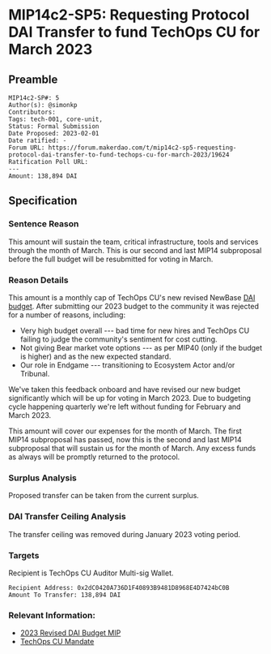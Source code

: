 # MIP14c2-SP5: Requesting Protocol DAI Transfer to fund TechOps CU for March 2023

## Preamble

```
MIP14c2-SP#: 5
Author(s): @simonkp
Contributors:
Tags: tech-001, core-unit,
Status: Formal Submission
Date Proposed: 2023-02-01
Date ratified: -
Forum URL: https://forum.makerdao.com/t/mip14c2-sp5-requesting-protocol-dai-transfer-to-fund-techops-cu-for-march-2023/19624
Ratification Poll URL: 
---
Amount: 138,894 DAI
```

## Specification 

### Sentence Reason

This amount will sustain the team, critical infrastructure, tools and services through the month of March. This is our second and last MIP14 subproposal before the full budget will be resubmitted for voting in March.
    
### Reason Details

This amount is a monthly cap of TechOps CU's new revised NewBase [DAI budget](https://forum.makerdao.com/t/mip40c3-spxx-techops-core-unit-dai-budget/19017). After submitting our 2023 budget to the community it was rejected for a number of reasons, including:

- Very high budget overall --- bad time for new hires and TechOps CU failing to judge the community's sentiment for cost cutting.
- Not giving Bear market vote options --- as per MIP40 (only if the budget is higher) and as the new expected standard.
- Our role in Endgame --- transitioning to Ecosystem Actor and/or Tribunal.

We've taken this feedback onboard and have revised our new budget significantly which will be up for voting in March 2023. Due to budgeting cycle happening quarterly we're left without funding for February and March 2023.

This amount will cover our expenses for the month of March. The first MIP14 subproposal has passed, now this is the second and last MIP14 subproposal that will sustain us for the month of March. Any excess funds as always will be promptly returned to the protocol.

### Surplus Analysis

Proposed transfer can be taken from the current surplus.

### DAI Transfer Ceiling Analysis

The transfer ceiling was removed during January 2023 voting period.

### Targets

Recipient is TechOps CU Auditor Multi-sig Wallet.

```
Recipient Address: 0x2dC0420A736D1F40893B9481D8968E4D7424bC0B
Amount To Transfer: 138,894 DAI
```

### Relevant Information:

- [2023 Revised DAI Budget MIP](https://forum.makerdao.com/t/mip40c3-spxx-techops-core-unit-dai-budget/19017)
- [TechOps CU Mandate](https://forum.makerdao.com/t/mip39c2-sp29-adding-techops-core-unit-tech-001/12070)
